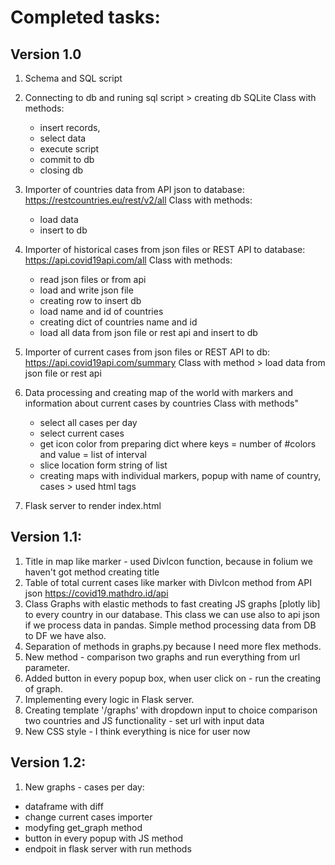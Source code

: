 # Completed tasks:


## Version 1.0

1. Schema and SQL script
2. Connecting to db and runing sql script > creating db SQLite
    Class with methods:
      - insert records, 
      - select data
      - execute script
      - commit to db
      - closing db
3. Importer of countries data from API json to database: https://restcountries.eu/rest/v2/all
    Class with methods: 
      - load data 
      - insert to db
4. Importer of historical cases from json files or REST API to database: https://api.covid19api.com/all
    Class with methods:
      - read json files or from api
      - load and write json file
      - creating row to insert db
      - load name and id of countries
      - creating dict of countries name and id
      - load all data from json file or rest api and insert to db
5. Importer of current cases from json files or REST API to db: https://api.covid19api.com/summary
    Class with method > load data from json file or rest api  
6. Data processing and creating map of the world with markers and information about current cases by countries
    Class with methods"
      - select all cases per day
      - select current cases
      - get icon color from preparing dict where keys = number of #colors and value = list of interval
      - slice location form string of list
      - creating maps with individual markers, popup with name of country, cases > used html tags
      
7. Flask server to render index.html

## Version 1.1:

 1. Title in map like marker - used DivIcon function, because in folium we haven't got method creating title
 2. Table of total current cases like marker with DivIcon method from API json https://covid19.mathdro.id/api
 3. Class Graphs with elastic methods to fast creating JS graphs [plotly lib] to every country in our database. This class we can use also to api json if we process data in pandas. Simple method processing data from DB to DF we have also.   
 4. Separation of methods in graphs.py because I need more flex methods.
 5. New method -  comparison  two graphs and run everything from url parameter.
 6. Added button in every popup box, when user click on - run the creating of graph.
 7. Implementing every logic in Flask server.
 8. Creating template '/graphs' with dropdown input to choice comparison two countries and JS functionality - set url with input data
 9. New CSS style - I think everything is nice for user now
 
 ## Version 1.2:
 
 1. New graphs - cases per day:
   - dataframe with diff
   - change current cases importer 
   - modyfing get_graph method
   - button in every popup with JS method
   - endpoit in flask server with run methods
